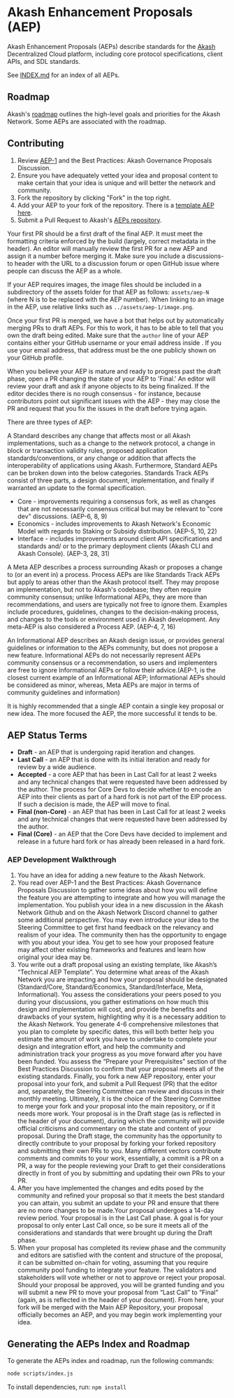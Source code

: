 # Akash Enhancement Proposals (AEP)

Akash Enhancement Proposals (AEPs) describe standards for the [Akash](https://akash.network) Decentralized Cloud platform, including core protocol specifications, client APIs, and SDL standards.

See [INDEX.md](INDEX.md) for an index of all AEPs.

## Roadmap

Akash's [roadmap](ROADMAP.md) outlines the high-level goals and priorities for the Akash Network. Some AEPs are associated with the roadmap.

## Contributing

1. Review [AEP-1](spec/aep-1) and the Best Practices: Akash Governance Proposals Discussion.
2. Ensure you have adequately vetted your idea and proposal content to make certain that your idea is unique and will better the network and community. 
3. Fork the repository by clicking "Fork" in the top right.
4. Add your AEP to your fork of the repository. There is a [template AEP here](aep-template.md).
5. Submit a Pull Request to Akash's [AEPs repository](https://github.com/akash-network/aeps).

Your first PR should be a first draft of the final AEP. It must meet the formatting criteria enforced by the build (largely, correct metadata in the header). An editor will manually review the first PR for a new AEP and assign it a number before merging it. Make sure you include a discussions-to header with the URL to a discussion forum or open GitHub issue where people can discuss the AEP as a whole.

If your AEP requires images, the image files should be included in a subdirectory of the assets folder for that AEP as follows: `assets/aep-N` (where N is to be replaced with the AEP number). When linking to an image in the AEP, use relative links such as `../assets/aep-1/image.png`.

Once your first PR is merged, we have a bot that helps out by automatically merging PRs to draft AEPs. For this to work, it has to be able to tell that you own the draft being edited. Make sure that the `author` line of your AEP contains either your GitHub username or your email address inside . If you use your email address, that address must be the one publicly shown on your GitHub profile.

When you believe your AEP is mature and ready to progress past the draft phase, open a PR changing the state of your AEP to 'Final.' An editor will review your draft and ask if anyone objects to its being finalized. If the editor decides there is no rough consensus - for instance, because contributors point out significant issues with the AEP - they may close the PR and request that you fix the issues in the draft before trying again.

There are three types of AEP:

A Standard describes any change that affects most or all Akash implementations, such as a change to the network protocol, a change in block or transaction validity rules, proposed application standards/conventions, or any change or addition that affects the interoperability of applications using Akash. Furthermore, Standard AEPs can be broken down into the below categories. Standards Track AEPs consist of three parts, a design document, implementation, and finally if warranted an update to the formal specification.
- Core - improvements requiring a consensus fork, as well as changes that are not necessarily consensus critical but may be relevant to "core dev" discussions. (AEP-6, 8, 9)
- Economics - includes improvements to Akash Network's Economic Model with regards to Staking or Subsidy distribution. (AEP-5, 10, 22)
- Interface - includes improvements around client API specifications and standards and/ or to the primary deployment clients (Akash CLI and Akash Console). (AEP-3, 28, 31)
  
A Meta AEP describes a process surrounding Akash or proposes a change to (or an event in) a process. Process AEPs are like Standards Track AEPs but apply to areas other than the Akash protocol itself. They may propose an implementation, but not to Akash's codebase; they often require community consensus; unlike Informational AEPs, they are more than recommendations, and users are typically not free to ignore them. Examples include procedures, guidelines, changes to the decision-making process, and changes to the tools or environment used in Akash development. Any meta-AEP is also considered a Process AEP. (AEP-4, 7, 16)

An Informational AEP describes an Akash design issue, or provides general guidelines or information to the AEPs community, but does not propose a new feature. Informational AEPs do not necessarily represent AEPs community consensus or a recommendation, so users and implementers are free to ignore Informational AEPs or follow their advice.(AEP-1, is the closest current example of an Informational AEP; Informational AEPs should be considered as minor, whereas, Meta AEPs are major in terms of community guidelines and information)

It is highly recommended that a single AEP contain a single key proposal or new idea. The more focused the AEP, the more successful it tends to be.

## AEP Status Terms

* **Draft** - an AEP that is undergoing rapid iteration and changes.
* **Last Call** - an AEP that is done with its initial iteration and ready for review by a wide audience.
* **Accepted** - a core AEP that has been in Last Call for at least 2 weeks and any technical changes that were requested have been addressed by the author. The process for Core Devs to decide whether to encode an AEP into their clients as part of a hard fork is not part of the EIP process. If such a decision is made, the AEP will move to final.
* **Final (non-Core)** - an AEP that has been in Last Call for at least 2 weeks and any technical changes that were requested have been addressed by the author.
* **Final (Core)** - an AEP that the Core Devs have decided to implement and release in a future hard fork or has already been released in a hard fork.

### AEP Development Walkthrough 

1. You have an idea for adding a new feature to the Akash Network. 
2. You read over AEP-1 and the Best Practices: Akash Governance Proposals Discussion to gather some ideas about how you will define the feature you are attempting to integrate and how you will manage the implementation. You publish your idea in a new discussion in the Akash Network Github and on the Akash Network Discord channel to gather some additional perspective. You may even introduce your idea to the Steering Committee to get first hand feedback on the relevancy and realism of your idea. The community then has the opportunity to engage with you about your idea. You get to see how your proposed feature may affect other existing frameworks and features and learn how original your idea may be. 
3. You write out a draft proposal using an existing template, like Akash’s “Technical AEP Template”. You determine what areas of the Akash Network you are impacting and how your proposal should be designated (Standard/Core, Standard/Economics, Standard/Interface, Meta, Informational). You assess the considerations your peers posed to you during your discussions, you gather estimations on how much this design and implementation will cost, and provide the benefits and drawbacks of your system, highlighting why it is a necessary addition to the Akash Network. You generate 4-6 comprehensive milestones that you plan to complete by specific dates, this will both better help you estimate the amount of work you have to undertake to complete your design and integration effort, and help the community and administration track your progress as you move forward after you have been funded. You assess the “Prepare your Prerequisites” section of the Best Practices Discussion to confirm that your proposal meets all of the existing standards. Finally, you fork a new AEP repository, enter your proposal into your fork, and submit a Pull Request (PR) that the editor and, separately, the Steering Committee can review and discuss in their monthly meeting. Ultimately, it is the choice of the Steering Committee to merge your fork and your proposal into the main repository, or if it needs more work. Your proposal is in the Draft stage (as is reflected in the header of your document), during which the community will provide official criticisms and commentary on the state and content of your proposal. During the Draft stage, the community has the opportunity to directly contribute to your proposal by forking your forked repository and submitting their own PRs to you. Many different vectors contribute comments and commits to your work, essentially, a commit is a PR on a PR, a way for the people reviewing your Draft to get their considerations directly in front of you by submitting and updating their own PRs to your PR.   
4. After you have implemented the changes and edits posed by the community and refined your proposal so that it meets the best standard you can attain, you submit an update to your PR and ensure that there are no more changes to be made.Your proposal undergoes a 14-day review period. Your proposal is in the Last Call phase. A goal is for your proposal to only enter Last Call once, so be sure it meets all of the considerations and standards that were brought up during the Draft phase. 
5. When your proposal has completed its review phase and the community and editors are satisfied with the content and structure of the proposal, it can be submitted on-chain for voting, assuming that you require community pool funding to integrate your feature. The validators and stakeholders will vote whether or not to approve or reject your proposal. Should your proposal be approved, you will be granted funding and you will submit a new PR to move your proposal from “Last Call” to “Final” (again, as is reflected in the header of your document). From here, your fork will be merged with the Main AEP Repository, your proposal officially becomes an AEP, and you may begin work implementing your idea. 

## Generating the AEPs Index and Roadmap

To generate the AEPs index and roadmap, run the following commands:

```bash
node scripts/index.js
```

To install dependencies, run: `npm install`
